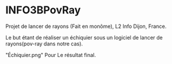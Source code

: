 # INFO3BPovRay

Projet de lancer de rayons (Fait en monôme), L2 Info Dijon, France.

Le but étant de réaliser un échiquier sous un logiciel de lancer de rayons(pov-ray dans notre cas).

"Échiquier.png" Pour Le résultat final.
